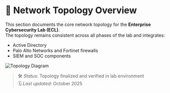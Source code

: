 # 🧩 Network Topology Overview

This section documents the core network topology for the **Enterprise Cybersecurity Lab (ECL)**.  
The topology remains consistent across all phases of the lab and integrates:
- Active Directory
- Palo Alto Networks and Fortinet firewalls
- SIEM and SOC components

![Topology Diagram](./network_topology.png)

> 🛠️ *Status:* Topology finalized and verified in lab environment  
> 🗓️ *Last updated:* October 2025

